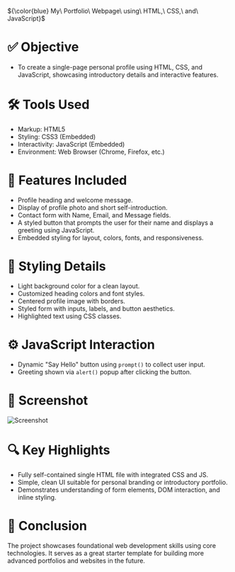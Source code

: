 ${\color{blue} My\ Portfolio\ Webpage\ using\ HTML,\ CSS,\ and\ JavaScript}$

# ✅ Objective
- To create a single-page personal profile using HTML, CSS, and JavaScript, showcasing introductory details and interactive features.

# 🛠 Tools Used
- Markup: HTML5
- Styling: CSS3 (Embedded)
- Interactivity: JavaScript (Embedded)
- Environment: Web Browser (Chrome, Firefox, etc.)

# 🔄 Features Included
- Profile heading and welcome message.
- Display of profile photo and short self-introduction.
- Contact form with Name, Email, and Message fields.
- A styled button that prompts the user for their name and displays a greeting using JavaScript.
- Embedded styling for layout, colors, fonts, and responsiveness.

# 🎨 Styling Details
- Light background color for a clean layout.
- Customized heading colors and font styles.
- Centered profile image with borders.
- Styled form with inputs, labels, and button aesthetics.
- Highlighted text using CSS classes.

# ⚙️ JavaScript Interaction
- Dynamic "Say Hello" button using `prompt()` to collect user input.
- Greeting shown via `alert()` popup after clicking the button.

# 📸 Screenshot
![Screenshot](screenshot.png)

# 🔍 Key Highlights
- Fully self-contained single HTML file with integrated CSS and JS.
- Simple, clean UI suitable for personal branding or introductory portfolio.
- Demonstrates understanding of form elements, DOM interaction, and inline styling.

# 📌 Conclusion
The project showcases foundational web development skills using core technologies. It serves as a great starter template for building more advanced portfolios and websites in the future.
